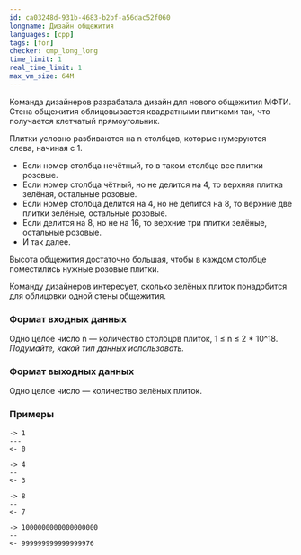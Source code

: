 ```yaml
---
id: ca03248d-931b-4683-b2bf-a56dac52f060
longname: Дизайн общежития
languages: [cpp]
tags: [for]
checker: cmp_long_long
time_limit: 1
real_time_limit: 1
max_vm_size: 64M
---
```


Команда дизайнеров разрабатала дизайн для нового общежития МФТИ. Стена общежития облицовывается квадратными плитками так, что получается клетчатый прямоугольник. 

Плитки условно разбиваются на n столбцов, которые нумеруются слева, начиная с 1.

- Если номер столбца нечётный, то в таком столбце все плитки розовые.
- Если номер столбца чётный, но не делится на 4, то верхняя плитка зелёная, остальные розовые.
- Если номер столбца делится на 4, но не делится на 8, то верхние две плитки зелёные, остальные розовые.
- Если делится на 8, но не на 16, то верхние три плитки зелёные, остальные розовые.
- И так далее.

Высота общежития достаточно большая, чтобы в каждом столбце поместились нужные розовые плитки. 

Команду дизайнеров интересует, сколько зелёных плиток понадобится для облицовки одной стены общежития.

### Формат входных данных

Одно целое число n — количество столбцов плиток, 1 ≤ n ≤ 2 * 10^18. *Подумайте, какой тип данных использовать.*

### Формат выходных данных

Одно целое число — количество зелёных плиток.

### Примеры

```
-> 1
---
<- 0
```

```
-> 4
--
<- 3
```

```
-> 8
--
<- 7
```

```
-> 1000000000000000000
--
<- 999999999999999976
```
